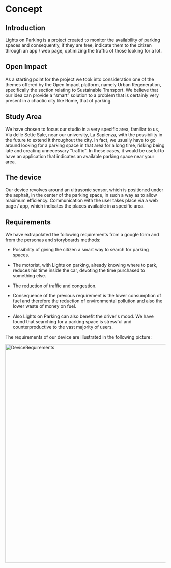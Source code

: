 # Concept

## **Introduction**

Lights on Parking is a project created to monitor the availability of parking spaces and consequently, if they are free, indicate them to the citizen through an app / web page, optimizing the traffic of those looking for a lot.

## **Open Impact** 

As a starting point for the project we took into consideration one of the themes offered by the Open Impact platform, namely Urban Regeneration, specifically the section relating to Sustainable Transport. We believe that our idea can provide a “smart” solution to a problem that is certainly very present in a chaotic city like Rome, that of parking.

## **Study Area**

We have chosen to focus our studio in a very specific area, familiar to us, Via delle Sette Sale, near our university, La Sapienza, with the possibility in the future to extend it throughout the city. In fact, we usually have to go around looking for a parking space in that area for a long time, risking being late and creating unnecessary "traffic". In these cases, it would be useful to have an application that indicates an available parking space near your area.

## **The device**

Our device revolves around an ultrasonic sensor, which is positioned under the asphalt, in the center of the parking space, in such a way as to allow maximum efficiency.
Communication with the user takes place via a web page / app, which indicates the places available in a specific area.

## **Requirements**

We have extrapolated the following requirements from a google form and from the personas and storyboards methods:

- Possibility of giving the citizen a smart way to search for parking spaces.

- The motorist, with Lights on parking, already knowing where to park, reduces his time inside the car, devoting the time purchased to something else.

- The reduction of traffic and congestion.

- Consequence of the previous requirement is the lower consumption of fuel and therefore the reduction of environmental pollution and also the lower waste of money on fuel.

- Also Lights on Parking can also benefit the driver's mood. We have found that searching for a parking space is stressful and counterproductive to the vast majority of users.

The requirements of our device are illustrated in the following picture:

<img width="687" alt="DeviceRequirements" src="https://user-images.githubusercontent.com/96829724/165303713-1e655088-97a2-4cad-9dad-10cfd76d303b.png">

